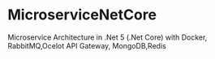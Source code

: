 # MicroserviceNetCore
Microservice Architecture in .Net 5 (.Net Core) with Docker, RabbitMQ,Ocelot API Gateway, MongoDB,Redis
